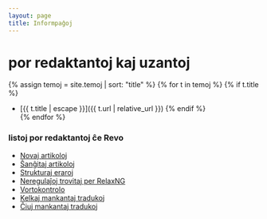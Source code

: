 ```yaml
---
layout: page
title: Informpaĝoj
---
```


# por redaktantoj kaj uzantoj


{% assign temoj = site.temoj | sort: "title" %}
{% for t in temoj %}
{% if t.title %}
* [{{ t.title | escape }}]({{ t.url | relative_url }})
{% endif %}  
{% endfor %}  

### listoj por redaktantoj ĉe Revo

*  [Novaj artikoloj](http://www.reta-vortaro.de/revo/inx/novaj.html)  
*  [Ŝanĝitaj artikoloj](http://www.reta-vortaro.de/revo/inx/shanghoj.html)  
*  [Strukturaj eraroj](http://www.reta-vortaro.de/revo/inx/eraroj.html)  
*  [Neregulaĵoj trovitaj per RelaxNG](http://www.reta-vortaro.de/revo/inx/relax_eraroj.html)  
*  [Vortokontrolo](http://h1838790.stratoserver.net/revokontrolo/")  
*  [Kelkaj mankantaj tradukoj](http://www.reta-vortaro.de/revo/inx/mankantaj.html)  
*  [Ĉiuj mankantaj tradukoj](http://www.reta-vortaro.de/cgi-bin/mx_trd.pl)  

